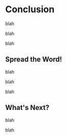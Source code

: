 #  Conclusion
 blah

 blah

 blah

 ## Spread the Word!

 blah

 blah

 blah

 ## What's Next?

 blah 

 blah